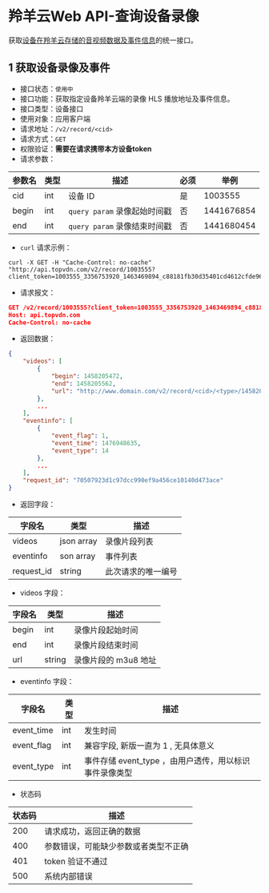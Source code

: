 # 羚羊云Web API-查询设备录像

获取<u>设备在羚羊云存储的音视频数据及事件信息</u>的统一接口。

## 1 获取设备录像及事件

* 接口状态：`使用中`
* 接口功能：获取指定设备羚羊云端的录像 HLS 播放地址及事件信息。
* 接口类型：设备接口
* 使用对象：应用客户端
* 请求地址：`/v2/record/<cid>`
* 请求方式：`GET`
* 权限验证：**需要在请求携带本方设备token**
* 请求参数：

| 参数名   | 类型   | 描述                    | 必须   | 举例         |
| ----- | ---- | --------------------- | ---- | ---------- |
| cid   | int  | 设备 ID                 | 是    | 1003555    |
| begin | int  | `query param` 录像起始时间戳 | 否    | 1441676854 |
| end   | int  | `query param` 录像结束时间戳 | 否    | 1441680454 |


* `curl` 请求示例：

```
curl -X GET -H "Cache-Control: no-cache" "http://api.topvdn.com/v2/record/1003555?client_token=1003555_3356753920_1463469894_c88181fb30d35401cd4612cfde96a4d2"
```

* 请求报文：

```json
GET /v2/record/1003555?client_token=1003555_3356753920_1463469894_c88181fb30d35401cd4612cfde96a4d2 HTTP/1.1
Host: api.topvdn.com
Cache-Control: no-cache

```


* 返回数据：

```json
{
	"videos": [
		{
			"begin": 1458205472,
			"end": 1458205562,
			"url": "http://www.domain.com/v2/record/<cid>/<type>/1458205472_1458205562.m3u8?client_token=yyyy"
		},
		...
	],
  	"eventinfo": [
      	{
        	"event_flag": 1,
      		"event_time": 1476948635,
      		"event_type": 14
      	},
      	...
  	],
	"request_id": "70507923d1c97dcc990ef9a456ce10140d473ace"
}
```

* 返回字段：

| 字段名        | 类型         | 描述        |
| ---------- | ---------- | --------- |
| videos     | json array | 录像片段列表    |
| eventinfo  | son array  | 事件列表      |
| request_id | string     | 此次请求的唯一编号 |


* videos 字段：

| 字段名   | 类型     | 描述            |
| ----- | ------ | ------------- |
| begin | int    | 录像片段起始时间      |
| end   | int    | 录像片段结束时间      |
| url   | string | 录像片段的 m3u8 地址 |

- eventinfo 字段：

| 字段名        | 类型   | 描述                                |
| ---------- | ---- | --------------------------------- |
| event_time | int  | 发生时间                              |
| event_flag | int  | 兼容字段, 新版一直为 1 , 无具体意义            |
| event_type | int  | 事件存储 event_type ，由用户透传，用以标识事件录像类型 |


* 状态码

| 状态码  | 描述                 |
| ---- | ------------------ |
| 200  | 请求成功，返回正确的数据       |
| 400  | 参数错误，可能缺少参数或者类型不正确 |
| 401  | token 验证不通过        |
| 500  | 系统内部错误             |
